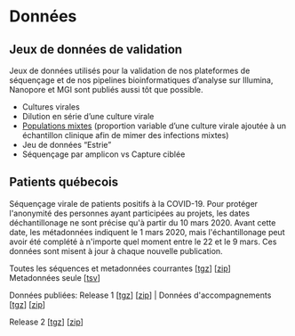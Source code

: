 
# Données

## Jeux de données de validation

Jeux de données utilisés pour la validation de nos plateformes de séquençage et de nos pipelines bioinformatiques d’analyse sur Illumina, Nanopore et MGI sont publiés aussi tôt que possible.

<ul>
<li>Cultures virales</li>
<li>Dilution en série d’une culture virale</li>
<li><a name="Populations mixtes" href="https://covseq.ca/data/COVID_full_processing/mix_population_spiked_in.tar">Populations mixtes</a> (proportion variable d’une culture virale ajoutée à un échantillon clinique afin de mimer des infections mixtes) </li>
<li>Jeu de données “Estrie”</li>
<li>Séquençage par amplicon vs Capture ciblée
</ul>

## Patients québecois

Séquençage virale de patients positifs à la COVID-19. Pour protéger l'anonymité des personnes ayant participées au projets, les dates déchantillonage ne sont précise qu'à partir du 10 mars 2020. Avant cette date, les métadonnées indiquent le 1 mars 2020, mais l'échantillonage peut avoir été complété à n'importe quel moment entre le 22 et le 9 mars. Ces données sont misent à jour à chaque nouvelle publication.

Toutes les séquences et metadonnées courrantes  [<a name="tgz" href="https://covseq.ca/data/all_fasta_and_meta.tgz">tgz</a>]  [<a name="zip" href="https://covseq.ca/data/all_fasta_and_meta.zip">zip</a>]  
Metadonnées seule [<a name="meta" href="https://covseq.ca/data/lspq_metadata.tsv">tsv</a>]

Données publiées:
Release 1 [<a name="freeze1" href="https://covseq.ca/data/releases/quebec_data_release-1.tgz">tgz</a>] [<a name="freeze1" href="https://covseq.ca/data/releases/quebec_data_release-1.zip">zip</a>] | Données d'accompagnements [<a name="gsaid_freeze1" href="https://covseq.ca/data/releases/gsaid_release-1_compagnion.tgz">tgz</a>] [<a name="gsaid_freeze1" href="https://covseq.ca/data/releases/gsaid_release-1_compagnion.tgz">zip</a>]

Release 2 [<a name="freeze2" href="https://covseq.ca/data/releases/quebec_data_release-2.tgz">tgz</a>] [<a name="freeze1" href="https://covseq.ca/data/releases/quebec_data_release-2.zip">zip</a>]
